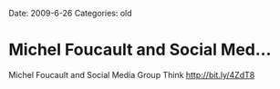 Date: 2009-6-26
Categories: old

# Michel Foucault and Social Med...

Michel Foucault and Social Media Group Think <a href="http://bit.ly/4ZdT8" rel="nofollow">http://bit.ly/4ZdT8</a>
